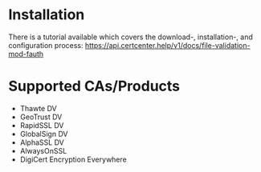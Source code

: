 # Installation

There is a tutorial available which covers the download-, installation-, and configuration process:
https://api.certcenter.help/v1/docs/file-validation-mod-fauth

# Supported CAs/Products

 - Thawte DV
 - GeoTrust DV
 - RapidSSL DV
 - GlobalSign DV
 - AlphaSSL DV
 - AlwaysOnSSL
 - DigiCert Encryption Everywhere
 
